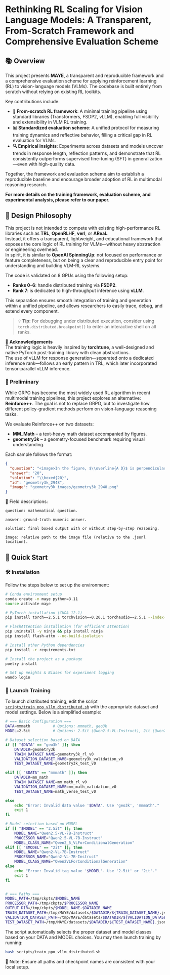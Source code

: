 # Rethinking RL Scaling for Vision Language Models: A Transparent, From-Scratch Framework and Comprehensive Evaluation Scheme

## 📚 Overview

This project presents **MAYE**, a transparent and reproducible framework and a comprehensive evaluation scheme for applying reinforcement learning (RL) to vision-language models (VLMs). The codebase is built entirely from scratch without relying on existing RL toolkits.

Key contributions include:

- **🧱 From-scratch RL framework**: A minimal training pipeline using standard libraries (Transformers, FSDP2, vLLM), enabling full visibility and extensibility in VLM RL training.  
- **📊 Standardized evaluation scheme**: A unified protocol for measuring training dynamics and reflective behavior, filling a critical gap in RL evaluation for VLMs.  
- **🔍 Empirical insights**: Experiments across datasets and models uncover trends in response length, reflection patterns, and demonstrate that RL consistently outperforms supervised fine-tuning (SFT) in generalization—even with high-quality data.

Together, the framework and evaluation scheme aim to establish a reproducible baseline and encourage broader adoption of RL in multimodal reasoning research.

**For more details on the training framework, evaluation scheme, and experimental analysis, please refer to our paper.**

## 🧠 Design Philosophy

This project is not intended to compete with existing high-performance RL libraries such as **TRL**, **OpenRLHF**, **verl**, or **AReaL**.  
Instead, it offers a transparent, lightweight, and educational framework that exposes the core logic of RL training for VLMs—without heavy abstraction or engineering overhead.  
In spirit, it is similar to **OpenAI SpinningUp**: not focused on performance or feature completeness, but on being a clear and reproducible entry point for understanding and building VLM-RL systems.

The code is validated on 8 GPUs using the following setup:

- **Ranks 0–6**: handle distributed training via **FSDP2**.  
- **Rank 7**: is dedicated to high-throughput inference using **vLLM**.

This separation ensures smooth integration of training and generation within a unified pipeline, and allows researchers to easily trace, debug, and extend every component.

> 💡 **Tip:** For debugging under distributed execution, consider using `torch.distributed.breakpoint()` to enter an interactive shell on all ranks.

🙏 **Acknowledgements**  
The training logic is heavily inspired by **torchtune**, a well-designed and native PyTorch post-training library with clean abstractions.  
The use of vLLM for response generation—separated onto a dedicated inference rank—follows an early pattern in TRL, which later incorporated tensor-parallel vLLM inference.

### 🍕 Preliminary

While GRPO has become the most widely used RL algorithm in recent multimodal training pipelines, this project explores an alternative: **Reinforce++**. The goal is not to replace GRPO, but to investigate how different policy-gradient methods perform on vision-language reasoning tasks.

We evaluate Reinforce++ on two datasets:

- **MM_Math** – a text-heavy math dataset accompanied by figures.  
- **geometry3k** – a geometry-focused benchmark requiring visual understanding.

Each sample follows the format:

```json
{
  "question": "<image>In the figure, $\\overline{A D}$ is perpendicular to $\\overline{B C}$ and $\\overline{A B}$ is perpendicular to $\\overline{A C}$. What is $B C ?$",
  "answer": "20",
  "solution": "\\boxed{20}",
  "id": "geometry3k_2948",
  "image": "geometry3k_images/geometry3k_2948.png"
}
```

📌 Field descriptions:
```
question: mathematical question.

answer: ground-truth numeric answer.

solution: final boxed output with or without step-by-step reasoning.

image: relative path to the image file (relative to the .jsonl location).
```

## 🚀 Quick Start

### 🛠 Installation

Follow the steps below to set up the environment:

```bash
# Conda environment setup
conda create -n maye python=3.11
source activate maye

# PyTorch installation (CUDA 12.1)
pip install torch==2.5.1 torchvision==0.20.1 torchaudio==2.5.1 --index-url https://download.pytorch.org/whl/cu121

# FlashAttention installation (for efficient attention)
pip uninstall -y ninja && pip install ninja
pip install flash-attn --no-build-isolation

# Install other Python dependencies
pip install -r requirements.txt

# Install the project as a package
poetry install

# Set up Weights & Biases for experiment logging
wandb login
```

### 🚀 Launch Training

To launch distributed training, edit the script [`scripts/train_ppo_vllm_distributed.sh`](scripts/train_ppo_vllm_distributed.sh) with the appropriate dataset and model settings. Below is a simplified example:

```bash
# === Basic Configuration ===
DATA=mmmath          # Options: mmmath, geo3k
MODEL=2.5it          # Options: 2.5it (Qwen2.5-VL-Instruct), 2it (Qwen2-VL-Instruct)

# Dataset selection based on DATA
if [[ "$DATA" == "geo3k" ]]; then
    DATADIR=geometry3k
    TRAIN_DATASET_NAME=geometry3k_rl_v0
    VALIDATION_DATASET_NAME=geometry3k_validation_v0
    TEST_DATASET_NAME=geometry3k_test_v0

elif [[ "$DATA" == "mmmath" ]]; then
    DATADIR=mm_math
    TRAIN_DATASET_NAME=mm_math_rl_v0
    VALIDATION_DATASET_NAME=mm_math_validation_v0
    TEST_DATASET_NAME=math_verse_test_v0

else
    echo "Error: Invalid data value '$DATA'. Use 'geo3k', 'mmmath'."
    exit 1
fi

# Model selection based on MODEL
if [[ "$MODEL" == "2.5it" ]]; then
    MODEL_NAME="Qwen2.5-VL-7B-Instruct"
    PROCESSOR_NAME="Qwen2.5-VL-7B-Instruct"
    MODEL_CLASS_NAME="Qwen2_5_VLForConditionalGeneration"
elif [[ "$MODEL" == "2it" ]]; then
    MODEL_NAME="Qwen2-VL-7B-Instruct"
    PROCESSOR_NAME="Qwen2-VL-7B-Instruct"
    MODEL_CLASS_NAME="Qwen2VLForConditionalGeneration"
else
    echo "Error: Invalid tag value '$MODEL'. Use '2.5it' or '2it'."
    exit 1
fi


# === Paths ===
MODEL_PATH=/tmp/ckpts/$MODEL_NAME
PROCESSOR_PATH=/tmp/ckpts/$PROCESSOR_NAME
OUTPUT_DIR=/tmp/ckpts/$MODEL_NAME-$DATADIR_NAME
TRAIN_DATASET_PATH=/tmp/MAYE/datasets/$DATADIR/${TRAIN_DATASET_NAME}.jsonl
VALIDATION_DATASET_PATH=/tmp/MAYE/datasets/$DATADIR/${VALIDATION_DATASET_NAME}.jsonl
TEST_DATASET_PATH=/tmp/MAYE/datasets/$DATADIR/${TEST_DATASET_NAME}.jsonl
```

The script automatically selects the proper dataset and model classes based on your DATA and MODEL choices.
You may then launch training by running:
```bash
bash scripts/train_ppo_vllm_distributed.sh
```
📌 Note: Ensure all paths and checkpoint names are consistent with your local setup.
